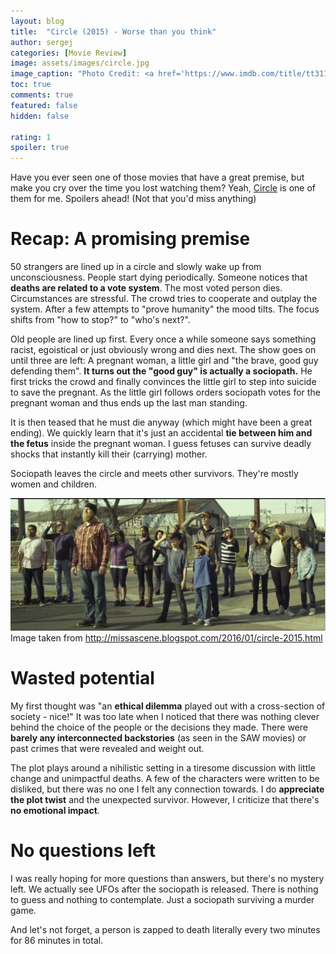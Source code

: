 ```yaml
---
layout: blog
title:  "Circle (2015) - Worse than you think"
author: sergej
categories: [Movie Review]
image: assets/images/circle.jpg
image_caption: "Photo Credit: <a href='https://www.imdb.com/title/tt3118452/mediaviewer/rm1797452544' target='_blank'>IMDb</a>"
toc: true
comments: true
featured: false
hidden: false

rating: 1
spoiler: true
---
```


Have you ever seen one of those movies that have a great premise, but make you cry over the time you lost watching them?
Yeah, [Circle](https://www.imdb.com/title/tt3118452/) is one of them for me.
Spoilers ahead! (Not that you'd miss anything)

# Recap: A promising premise
50 strangers are lined up in a circle and slowly wake up from unconsciousness.
People start dying periodically.
Someone notices that **deaths are related to a vote system**.
The most voted person dies.
Circumstances are stressful.
The crowd tries to cooperate and outplay the system.
After a few attempts to "prove humanity" the mood tilts. 
The focus shifts from "how to stop?" to "who's next?".

Old people are lined up first.
Every once a while someone says something racist, egoistical or just obviously wrong and dies next.
The show goes on until three are left:
A pregnant woman, a little girl and "the brave, good guy defending them".
**It turns out the "good guy" is actually a sociopath.**
He first tricks the crowd and finally convinces the little girl to step into suicide to save the pregnant.
As the little girl follows orders sociopath votes for the pregnant woman and thus ends up the last man standing.

It is then teased that he must die anyway (which might have been a great ending).
We quickly learn that it's just an accidental **tie between him and the fetus** inside the pregnant woman.
I guess fetuses can survive deadly shocks that instantly kill their (carrying) mother.

Sociopath leaves the circle and meets other survivors.
They're mostly women and children.

![circle-end-scene-survivors](/assets/images/circle-end-scene.JPG)
Image taken from http://missascene.blogspot.com/2016/01/circle-2015.html

# Wasted potential
My first thought was "an **ethical dilemma** played out with a cross-section of society - nice!"
It was too late when I noticed that there was nothing clever behind the choice of the people or the decisions they made.
There were **barely any interconnected backstories** (as seen in the SAW movies) or past crimes that were revealed and weight out.

The plot plays around a nihilistic setting in a tiresome discussion with little change and unimpactful deaths.
A few of the characters were written to be disliked, but there was no one I felt any connection towards.
I do **appreciate the plot twist** and the unexpected survivor.
However, I criticize that there's **no emotional impact**.

# No questions left
I was really hoping for more questions than answers, but there's no mystery left.
We actually see UFOs after the sociopath is released.
There is nothing to guess and nothing to contemplate.
Just a sociopath surviving a murder game.

And let's not forget, a person is zapped to death literally every two minutes for 86 minutes in total.